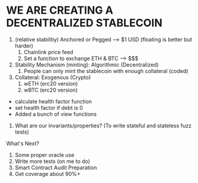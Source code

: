 # WE ARE CREATING A DECENTRALIZED STABLECOIN #

1. (relative stabilitiy) Anchored or Pegged --> $1 USD (floating is better but harder)
   1. Chainlink price feed
   2. Set a function to exchange ETH & BTC --> $$$
2. Stability Mechanism (minting): Algorithmic (Decentralized)
   1. People can only mint the stablecoin with enough collateral (coded)
3. Collateral: Exogenous (Crypto)
   1. wETH (erc20 version)
   2. wBTC (erc20 version)

- calculate health factor function
- set health factor if debt is 0
- Added a bunch of view functions

1. What are our invariants/properties? (To write stateful and stateless fuzz tests)

What's Next?
1. Some proper oracle use
2. Write more tests (on me to do)
3. Smart Contract Audit Preparation
4. Get coverage about 90%+ 